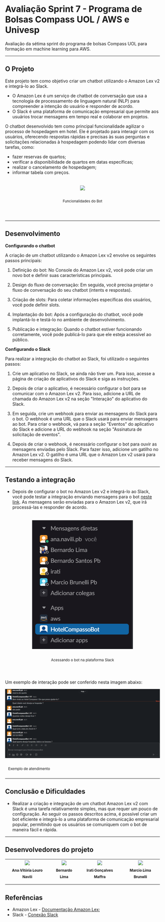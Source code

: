 # Avaliação Sprint 7 - Programa de Bolsas Compass UOL / AWS e Univesp

Avaliação da sétima sprint do programa de bolsas Compass UOL para formação em machine learning para AWS.


***

## O Projeto

Este projeto tem como objetivo criar um chatbot utilizando o Amazon Lex v2 e integrá-lo ao Slack. 
- O Amazon Lex é um serviço de chatbot de conversação que usa a tecnologia de processamento de linguagem natural (NLP) para compreender a intenção do usuário e responder de acordo. 
- O Slack é uma plataforma de comunicação empresarial que permite aos usuários trocar mensagens em tempo real e colaborar em projetos.

O chatbot desenvolvido tem como principal funcionalidade agilizar o processo de hospedagem em hotel. Ele é projetado para interagir com os usuários, oferecendo respostas rápidas e precisas às suas perguntas e solicitações relacionadas à hospedagem podendo lidar com diversas tarefas, como:
- fazer reservas de quartos;
- verificar a disponibilidade de quartos em datas específicas;
- realizar o cancelamento de hospedagem;
- informar tabela com preços.

<div align="center" style="padding: 20px">
  <img src="./src/img/fluxograma-atendimento.png">
  <sub>
    <p style="padding: 10px">Funcionalidades do Bot</p>
  </sub>
</div>

***

## Desenvolvimento

**Configurando o chatbot**

A criação de um chatbot utilizando o Amazon Lex v2 envolve os seguintes passos principais:

  1. Definição do bot: No Console do Amazon Lex v2, você pode criar um novo bot e definir suas características principais.

  2. Design do fluxo de conversação: Em seguida, você precisa projetar o fluxo de conversação do seu chatbot (intents e respostas).

  3. Criação de slots: Para coletar informações específicas dos usuários, você pode definir slots.

  4. Implantação do bot: Após a configuração do chatbot, você pode implantá-lo e testá-lo no ambiente de desenvolvimento.

  5. Publicação e integração: Quando o chatbot estiver funcionando corretamente, você pode publicá-lo para que ele esteja acessível ao público.


**Configurando o Slack**

Para realizar a integração do chatbot ao Slack, foi utilizado o seguintes passos:

  1. Crie um aplicativo no Slack, se ainda não tiver um. Para isso, acesse a página de criação de aplicativos do Slack e siga as instruções.

  2. Depois de criar o aplicativo, é necessário configurar o bot para se comunicar com o Amazon Lex v2. Para isso, adicione a URL de chamada do Amazon Lex v2 na seção "Interação" do aplicativo do Slack.

  3. Em seguida, crie um webhook para enviar as mensagens do Slack para o bot. O webhook é uma URL que o Slack usará para enviar mensagens ao bot. Para criar o webhook, vá para a seção "Eventos" do aplicativo do Slack e adicione a URL do webhook na seção "Assinatura de solicitação de eventos".

  4. Depois de criar o webhook, é necessário configurar o bot para ouvir as mensagens enviadas pelo Slack. Para fazer isso, adicione um gatilho no Amazon Lex v2. O gatilho é uma URL que o Amazon Lex v2 usará para receber mensagens do Slack.
 
***

## Testando a integração
- Depois de configurar o bot no Amazon Lex v2 e integrá-lo ao Slack, você pode testar a integração enviando mensagens para o bot [neste link](https://join.slack.com/t/compassochatb-iqn9904/shared_invite/zt-1uxxpx71z-loExX6AF53AVCVHPrMWx1w). As mensagens serão enviadas para o Amazon Lex v2, que irá processá-las e responder de acordo.

<div align="center" style="padding: 20px">
  <img src="./src/img/acesso-bot.png">
  <sub>
    <p style="padding: 10px">Acessando o bot na plataforma Slack</p>
  </sub>
</div>

Um exemplo de interação pode ser conferido nesta imagem abaixo:


  <div>
    <img src="./src/img/exemplo1.png">
    <sub>
      <p style="padding: 10px">Exemplo de atendimento</p>
    </sub>
  </div>
</div>


***

## Conclusão e Dificuldades
- Realizar a criação e integração de um chatbot Amazon Lex v2 com Slack é uma tarefa relativamente simples, mas que requer um pouco de configuração. Ao seguir os passos descritos acima, é possível criar um bot eficiente e integrá-lo a uma plataforma de comunicação empresarial popular, permitindo que os usuários se comuniquem com o bot de maneira fácil e rápida.

***

## Desenvolvedores do projeto

| [<img src="https://avatars.githubusercontent.com/u/97908745?v=4" width=115><br><sub>Ana Vitória Louro Navili</sub>](https://github.com/anaVitoriaLouro) | [<img src="https://avatars.githubusercontent.com/u/81330043?v=4" width=115><br><sub>Bernardo Lima</sub>](https://github.com/belima93)| [<img src="https://avatars.githubusercontent.com/u/124359272?v=4" width=115><br><sub>Irati Gonçalves Maffra</sub>](https://github.com/IratiMaffra) | [<img src="https://avatars.githubusercontent.com/u/35769020?v=4" width=115><br><sub>Marcio Lima Brunelli</sub>](https://github.com/ml-brunelli) |
| :---: | :---: | :---: |:---: |

***

## Referências
- Amazon Lex - [Documentação Amazon Lex](https://compasso-my.sharepoint.com/:f:/g/personal/lucas_sousa_compasso_com_br/Eph8d9BDeRhGhBzyoAYRLZUBhfjA54P1-5YHERGaN5_Osg?e=1ibFDI);
- Slack - [Conexão Slack](https://docs.aws.amazon.com/pt_br/lex/latest/dg/slack-bot-association.html)  